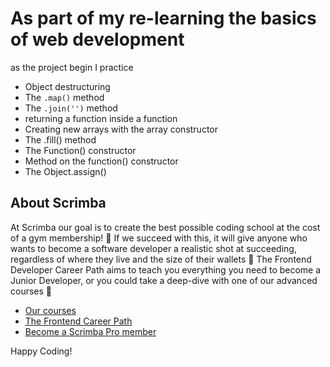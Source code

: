 # As part of my re-learning the basics of web development

as the project begin I practice
-  Object destructuring
- The `.map()` method
- The `.join('')` method
- returning a function inside a function
- Creating new arrays with the array constructor
- The .fill() method
- The Function() constructor
- Method on the function() constructor
- The Object.assign()



## About Scrimba

At Scrimba our goal is to create the best possible coding school at the cost of a gym membership! 💜
If we succeed with this, it will give anyone who wants to become a software developer a realistic shot at succeeding, regardless of where they live and the size of their wallets 🎉
The Frontend Developer Career Path aims to teach you everything you need to become a Junior Developer, or you could take a deep-dive with one of our advanced courses 🚀

- [Our courses](https://scrimba.com/allcourses)
- [The Frontend Career Path](https://scrimba.com/learn/frontend)
- [Become a Scrimba Pro member](https://scrimba.com/pricing)

Happy Coding!
